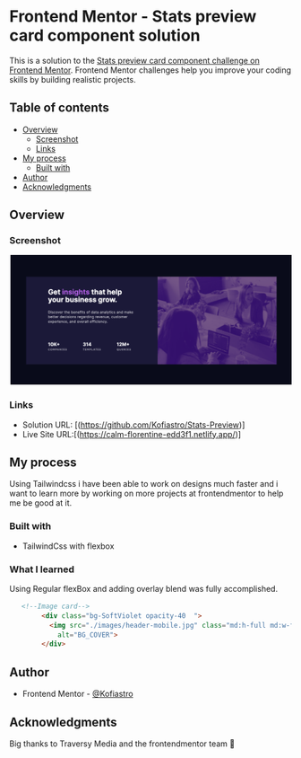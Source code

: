 # Frontend Mentor - Stats preview card component solution

This is a solution to the [Stats preview card component challenge on Frontend Mentor](https://www.frontendmentor.io/challenges/stats-preview-card-component-8JqbgoU62). Frontend Mentor challenges help you improve your coding skills by building realistic projects. 

## Table of contents

- [Overview](#overview)
  - [Screenshot](#screenshot)
  - [Links](#links)
- [My process](#my-process)
  - [Built with](#built-with)
- [Author](#author)
- [Acknowledgments](#acknowledgments)

## Overview

### Screenshot

![](./images/stats-Preview.png)

### Links

- Solution URL: [(https://github.com/Kofiastro/Stats-Preview)]
- Live Site URL:[(https://calm-florentine-edd3f1.netlify.app/)]

## My process
Using Tailwindcss i have been able to work on designs much faster and i want to learn more by working on more projects at frontendmentor to help me be good at it.

### Built with

- TailwindCss with flexbox

### What I learned
Using Regular flexBox and adding overlay blend was fully accomplished.


```html
   <!--Image card-->
        <div class="bg-SoftViolet opacity-40  ">
          <img src="./images/header-mobile.jpg" class="md:h-full md:w-full md:object-cover  mix-blend-overlay"
            alt="BG_COVER">
        </div>
```

## Author

- Frontend Mentor - [@Kofiastro](https://www.frontendmentor.io/profile/kofiastro)

## Acknowledgments

Big thanks to Traversy Media and the frontendmentor team 🎉

